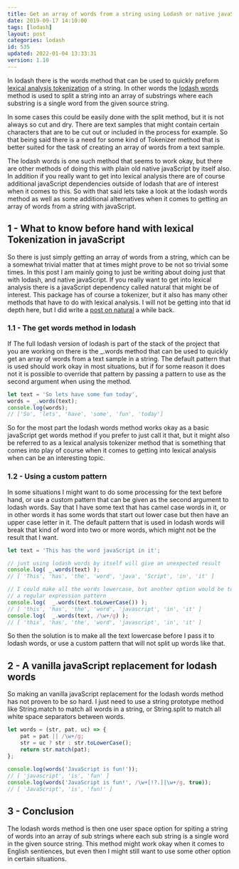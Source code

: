 ```yaml
---
title: Get an array of words from a string using Lodash or native javaScript AKA Lexical Analysis Tokenization
date: 2019-09-17 14:10:00
tags: [lodash]
layout: post
categories: lodash
id: 535
updated: 2022-01-04 13:33:31
version: 1.10
---
```


In lodash there is the words method that can be used to quickly preform [lexical analysis tokenization](https://en.wikipedia.org/wiki/Lexical_analysis#Tokenization) of a string. In other words the [lodash words](https://lodash.com/docs/4.17.15#words) method is used to split a string into an array of substrings where each substring is a single word from the given source string. 

In some cases this could be easily done with the split method, but it is not always so cut and dry. There are text samples that might contain certain characters that are to be cut out or included in the process for example. So that being said there is a need for some kind of Tokenizer method that is better suited for the task of creating an array of words from a text sample. 

The lodash words is one such method that seems to work okay, but there are other methods of doing this with plain old native javaScript by itself also. In addition if you really want to get into lexical analysis there are of course additional javaScript dependencies outside of lodash that are of interest when it comes to this. So with that said lets take a look at the lodash words method as well as some additional alternatives when it comes to getting an array of words from a string with javaScript.

<!-- more -->

## 1 - What to know before hand with lexical Tokenization in javaScript

So there is just simply getting an array of words from a string, which can be a somewhat trivial matter that at times might prove to be not so trivial some times. In this post I am mainly going to just be writing about doing just that with lodash, and native javaScript. If you really want to get into lexical analysis there is a javaScript dependency called natural that might be of interest. This package has of course a tokenizer, but it also has many other methods that have to do with lexical analysis. I will not be getting into that id depth here, but I did write a [post on natural](/2017/12/11/nodejs-natural-language-facility/) a while back.

### 1.1 - The get words method in lodash

If The full lodash version of lodash is part of the stack of the project that you are working on there is the \_.words method that can be used to quickly get an array of words from a text sample in a string. The default pattern that is used should work okay in most situations, but if for some reason it does not it is possible to override that pattern by passing a pattern to use as the second argument when using the method.

```js
let text = 'So lets have some fun today',
words = _.words(text);
console.log(words);
// ['So', 'lets', 'have', 'some', 'fun', 'today']
```

So for the most part the lodash words method works okay as a basic javaScript get words method if you prefer to just call it that, but it might also be referred to as a lexical analysis tokenizer method that is something that comes into play of course when it comes to getting into lexical analysis when can be an interesting topic.

### 1.2 - Using a custom pattern

In some situations I might want to do some processing for the text before hand, or use a custom pattern that can be given as the second argument to lodash words. Say that I have some text that has camel case words in it, or in other words it has some words that start out lower case but then have an upper case letter in it. The default pattern that is used in lodash words will break that kind of word into two or more words, which might not be the result that I want.

```js
let text = 'This has the word javaScript in it';

// just using lodash words by itself will give an unexpected result
console.log( _.words(text) );
// [ 'This', 'has', 'the', 'word', 'java', 'Script', 'in', 'it' ]

// I could make all the words lowercase, but another option would be to use
// a regular expression pattern
console.log(  _.words(text.toLowerCase()) );
// [ 'this', 'has', 'the', 'word', 'javascript', 'in', 'it' ]
console.log(  _.words(text, /\w+/g) );
// [ 'this', 'has', 'the', 'word', 'javascript', 'in', 'it' ]
```

So then the solution is to make all the text lowercase before I pass it to lodash words, or use a custom pattern that will not split up words like that.

## 2 - A vanilla javaScript replacement for lodash words

So making an vanilla javaScript replacement for the lodash words method has not proven to be so hard. I just need to use a string prototype method like String.match to match all words in a string, or String.split to match all white space separators between words.

```js
let words = (str, pat, uc) => {
    pat = pat || /\w+/g;
    str = uc ? str : str.toLowerCase();
    return str.match(pat);
};
 
console.log(words('JavaScript is fun!'));
// [ 'javascript', 'is', 'fun' ]
console.log(words('JavaScript is fun!', /\w+[!?.]|\w+/g, true));
// [ 'JavaScript', 'is', 'fun!' ]
```

## 3 - Conclusion

The lodash words method is then one user space option for spiting a string of words into an array of sub strings where each sub string is a single word in the given source string. This method might work okay when it comes to English sentiences, but even then I might still want to use some other option in certain situations.


